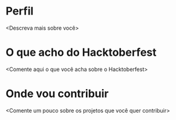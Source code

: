 # Perfil

<Descreva mais sobre você>

# O que acho do Hacktoberfest

<Comente aqui o que você acha sobre o Hacktoberfest>

# Onde vou contribuir

<Comente um pouco sobre os projetos que você quer contribuir>
